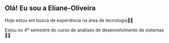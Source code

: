 ## Olá! Eu sou a  Eliane-Oliveira
Hoje estou em busca de experiência na área de tecnologia👩‍💻

Estou no 4º semestre do curso de análises de desenvolvimento de sistemas 👩‍🎓


